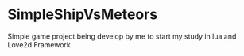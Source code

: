 # SimpleShipVsMeteors
Simple game project being develop by me to start my study in lua and Love2d Framework
